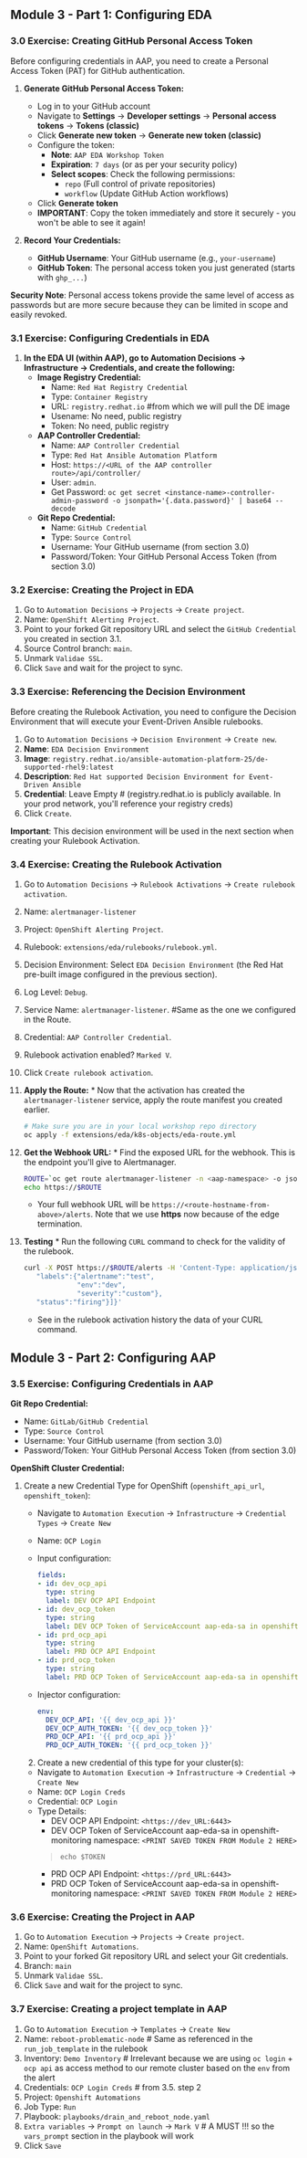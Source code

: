 ## Module 3 - Part 1: Configuring EDA

### 3.0 Exercise: Creating GitHub Personal Access Token

Before configuring credentials in AAP, you need to create a Personal Access Token (PAT) for GitHub authentication.

1.  **Generate GitHub Personal Access Token:**
    * Log in to your GitHub account
    * Navigate to **Settings** → **Developer settings** → **Personal access tokens** → **Tokens (classic)**
    * Click **Generate new token** → **Generate new token (classic)**
    * Configure the token:
        * **Note**: `AAP EDA Workshop Token`
        * **Expiration**: `7 days` (or as per your security policy)
        * **Select scopes**: Check the following permissions:
            - `repo` (Full control of private repositories)
            - `workflow` (Update GitHub Action workflows)
    * Click **Generate token**
    * **IMPORTANT**: Copy the token immediately and store it securely - you won't be able to see it again!

2.  **Record Your Credentials:**
    * **GitHub Username**: Your GitHub username (e.g., `your-username`)
    * **GitHub Token**: The personal access token you just generated (starts with `ghp_...`)

**Security Note**: Personal access tokens provide the same level of access as passwords but are more secure because they can be limited in scope and easily revoked.

### 3.1 Exercise: Configuring Credentials in EDA

1.  **In the EDA UI (within AAP), go to Automation Decisions -> Infrastructure -> Credentials, and create the following:**
    * **Image Registry Credential:**
        * Name: `Red Hat Registry Credential`
        * Type: `Container Registry`
        * URL: `registry.redhat.io` #from which we will pull the DE image
        * Usename: No need, public registry
        * Token: No need, public registry
    * **AAP Controller Credential:**
        * Name: `AAP Controller Credential`
        * Type: `Red Hat Ansible Automation Platform`
        * Host: `https://<URL of the AAP controller route>/api/controller/`
        * User: `admin`.
        * Get Password: `oc get secret <instance-name>-controller-admin-password -o jsonpath='{.data.password}' | base64 --decode`
    * **Git Repo Credential:**
        * Name: `GitHub Credential`
        * Type: `Source Control`
        * Username: Your GitHub username (from section 3.0)
        * Password/Token: Your GitHub Personal Access Token (from section 3.0)
    
### 3.2 Exercise: Creating the Project in EDA

1.  Go to `Automation Decisions` -> `Projects` -> `Create project`.
2.  Name: `OpenShift Alerting Project`.
3.  Point to your forked Git repository URL and select the `GitHub Credential` you created in section 3.1.
4.  Source Control branch: `main`.
5.  Unmark `Validae SSL`.
6.  Click `Save` and wait for the project to sync.

### 3.3 Exercise: Referencing the Decision Environment

Before creating the Rulebook Activation, you need to configure the Decision Environment that will execute your Event-Driven Ansible rulebooks.

1. Go to `Automation Decisions` -> `Decision Environment` -> `Create new`.
2. **Name**: `EDA Decision Environment`
3. **Image**: `registry.redhat.io/ansible-automation-platform-25/de-supported-rhel9:latest`
4. **Description**: `Red Hat supported Decision Environment for Event-Driven Ansible`
5. **Credential**: Leave Empty # (registry.redhat.io is publicly available. In your prod network, you'll reference your registry creds)
6. Click `Create`.

**Important**: This decision environment will be used in the next section when creating your Rulebook Activation.

### 3.4 Exercise: Creating the Rulebook Activation

1.  Go to `Automation Decisions` -> `Rulebook Activations` -> `Create rulebook activation`.
2.  Name: `alertmanager-listener`
3.  Project: `OpenShift Alerting Project`.
4.  Rulebook: `extensions/eda/rulebooks/rulebook.yml`.
5.  Decision Environment: Select `EDA Decision Environment` (the Red Hat pre-built image configured in the previous section).
6.  Log Level: `Debug`.
7.  Service Name: `alertmanager-listener`. #Same as the one we configured in the Route.
8.  Credential: `AAP Controller Credential`.
9.  Rulebook activation enabled? `Marked V`.
10.  Click `Create rulebook activation`.
11.  **Apply the Route:**
    * Now that the activation has created the `alertmanager-listener` service, apply the route manifest you created earlier.
        ```bash
        # Make sure you are in your local workshop repo directory
        oc apply -f extensions/eda/k8s-objects/eda-route.yml
        ```
12.  **Get the Webhook URL:**
    * Find the exposed URL for the webhook. This is the endpoint you'll give to Alertmanager.
        ```bash
        ROUTE=`oc get route alertmanager-listener -n <aap-namespace> -o jsonpath='{.spec.host}'`
        echo https://$ROUTE
        ```
    
      * Your full webhook URL will be `https://<route-hostname-from-above>/alerts`. Note that we use **https** now because of the edge termination.
13.  **Testing**
    * Run the following `CURL` command to check for the validity of the rulebook.
      ```bash
      curl -X POST https://$ROUTE/alerts -H 'Content-Type: application/json' -d '{"alerts":[{"annotations":{"description":"Workshop!"},
         "labels":{"alertname":"test",
                   "env":"dev",
                   "severity":"custom"},
         "status":"firing"}]}'
      ```
     * See in the rulebook activation history the data of your CURL command.

## Module 3 - Part 2: Configuring AAP

### 3.5 Exercise: Configuring Credentials in AAP
**Git Repo Credential:**
  * Name: `GitLab/GitHub Credential`
  * Type: `Source Control`
  * Username: Your GitHub username (from section 3.0)
  * Password/Token: Your GitHub Personal Access Token (from section 3.0)

**OpenShift Cluster Credential:**
1. Create a new Credential Type for OpenShift (`openshift_api_url`, `openshift_token`):
   * Navigate to `Automation Execution` -> `Infrastructure` -> `Credential Types` -> `Create New`
   * Name: `OCP Login`

   * Input configuration:
      ```yaml
      fields:
      - id: dev_ocp_api
        type: string
        label: DEV OCP API Endpoint
      - id: dev_ocp_token
        type: string
        label: DEV OCP Token of ServiceAccount aap-eda-sa in openshift-monitoring namespace
      - id: prd_ocp_api
        type: string
        label: PRD OCP API Endpoint
      - id: prd_ocp_token
        type: string
        label: PRD OCP Token of ServiceAccount aap-eda-sa in openshift-monitoring namespace
      ```

    * Injector configuration:
      ```yaml
      env:
        DEV_OCP_API: '{{ dev_ocp_api }}'
        DEV_OCP_AUTH_TOKEN: '{{ dev_ocp_token }}'
        PRD_OCP_API: '{{ prd_ocp_api }}'
        PRD_OCP_AUTH_TOKEN: '{{ prd_ocp_token }}'
      ```

    2. Create a new credential of this type for your cluster(s):
    * Navigate to `Automation Execution` -> `Infrastructure` -> `Credential` -> `Create New`
    * Name: `OCP Login Creds`
    * Credential: `OCP Login`
    * Type Details:
      * DEV OCP API Endpoint: `<https://dev_URL:6443>`
      * DEV OCP Token of ServiceAccount aap-eda-sa in openshift-monitoring namespace: `<PRINT SAVED TOKEN FROM Module 2 HERE>`
      > `echo $TOKEN`
      * PRD OCP API Endpoint: `<https://prd_URL:6443>`
      * PRD OCP Token of ServiceAccount aap-eda-sa in openshift-monitoring namespace: `<PRINT SAVED TOKEN FROM Module 2 HERE>`


### 3.6 Exercise: Creating the Project in AAP

1.  Go to `Automation Execution` -> `Projects` -> `Create project`.
2.  Name: `OpenShift Automations`.
3.  Point to your forked Git repository URL and select your Git credentials.
4.  Branch: `main`
5.  Unmark `Validae SSL`.
6.  Click `Save` and wait for the project to sync.

### 3.7 Exercise: Creating a project template in AAP

1.  Go to `Automation Execution` -> `Templates` -> `Create New`
2.  Name: `reboot-problematic-node` # Same as referenced in the `run_job_template` in the rulebook
3.  Inventory: `Demo Inventory` # Irrelevant because we are using `oc login` + `ocp api` as access method to our remote cluster based on the `env` from the alert
4.  Credentials: `OCP Login Creds` # from 3.5. step 2
5.  Project: `Openshift Automations`
6.  Job Type: `Run`
7.  Playbook: `playbooks/drain_and_reboot_node.yaml`
8.  `Extra variables` -> `Prompt on launch` -> `Mark V` # A MUST !!! so the `vars_prompt` section in the playbook will work
9.  Click `Save`
